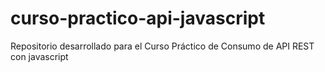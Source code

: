 # curso-practico-api-javascript
Repositorio desarrollado para el Curso Práctico de Consumo de API REST con javascript
